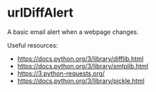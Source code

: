 # urlDiffAlert
A basic email alert when a webpage changes.

Useful resources:
* https://docs.python.org/3/library/difflib.html
* https://docs.python.org/3/library/smtplib.html
* https://3.python-requests.org/
* https://docs.python.org/3/library/pickle.html
